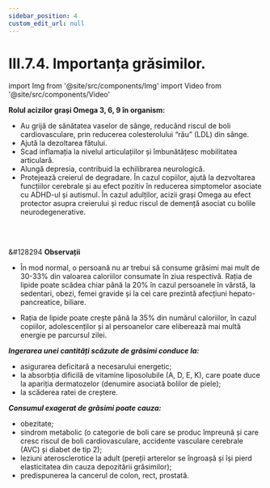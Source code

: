 ```yaml
---
sidebar_position: 4
custom_edit_url: null
---
```


# III.7.4. Importanța grăsimilor.


import Img from '@site/src/components/Img'
import Video from '@site/src/components/Video'



<div class="alert alert--primary" role="alert">


**Rolul acizilor grași Omega 3, 6, 9 în organism:**

- Au grijă de sănătatea vaselor de sânge, reducând riscul de boli cardiovasculare, prin reducerea colesterolului “rău” (LDL) din sânge.
- Ajută la dezoltarea fătului.
- Scad inflamația la nivelul articulațiilor și îmbunătățesc mobilitatea articulară.
- Alungă depresia, contribuid la echilibrarea neurologică.
- Protejează creierul de degradare. În cazul copiilor, ajută la dezvoltarea funcțiilor cerebrale și au efect pozitiv în reducerea simptomelor asociate cu ADHD-ul și autismul. În cazul adulților, acizii grași Omega au efect protector asupra creierului și reduc riscul de demență asociat cu bolile neurodegenerative.





</div>


<br></br>


<div class="alert alert--secondary" role="alert">

&#128294 **Observații**

- În mod normal, o persoană nu ar trebui să consume grăsimi mai mult de 30-33% din valoarea caloriilor consumate în ziua respectivă. Rația de lipide poate scădea chiar până la 20% în cazul persoanele în vârstă, la sedentari, obezi, femei gravide și la cei care prezintă afecțiuni hepato-pancreatice, biliare.

- Rația de lipide poate crește până la 35% din numărul caloriilor, în cazul copiilor, adolescenților și al persoanelor care eliberează mai multă energie pe parcursul zilei.


***Ingerarea unei cantități scăzute de grăsimi conduce la:***      
- asigurarea deficitară a necesarului energetic;      
- la absorbția dificilă de vitamine liposolubile (A, D, E, K), care poate duce la apariția dermatozelor (denumire asociată bolilor de piele);      
- la scăderea ratei de creștere.

***Consumul exagerat de grăsimi poate cauza:***      
- obezitate;     
- sindrom metabolic (o categorie de boli care se produc împreună și care cresc riscul de boli cardiovasculare, accidente vasculare cerebrale (AVC) și diabet de tip 2);     
- leziuni aterosclerotice la adult (pereții arterelor se îngroașă și își pierd elasticitatea din cauza depozitării grăsimilor);    
- predispunerea la cancerul de colon, rect, prostată.







</div>



